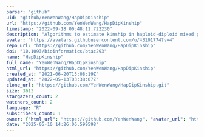 ```yaml
---
parser: "github"
uid: "github/YenWenWang/HapDipKinship"
url: "https://github.com/YenWenWang/HapDipKinship"
timestamp: "2022-09-18 00:48:11.722230"
description: "Algorithms to estimate kinship in haploid-diploid mixed populations"
avatar: "https://avatars.githubusercontent.com/u/43101774?v=4"
repo_url: "https://github.com/YenWenWang/HapDipKinship"
doi: "10.1093/bioinformatics/btac293"
name: "HapDipKinship"
full_name: "YenWenWang/HapDipKinship"
html_url: "https://github.com/YenWenWang/HapDipKinship"
created_at: "2021-06-20T15:08:19Z"
updated_at: "2022-05-13T03:38:07Z"
clone_url: "https://github.com/YenWenWang/HapDipKinship.git"
size: 3613
stargazers_count: 2
watchers_count: 2
language: "R"
subscribers_count: 1
owner: {"html_url": "https://github.com/YenWenWang", "avatar_url": "https://avatars.githubusercontent.com/u/43101774?v=4", "login": "YenWenWang", "type": "User"}
date: "2025-05-10 14:26:06.599598"
---
```

